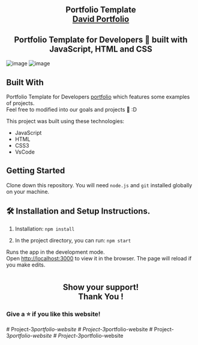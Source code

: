 <h2 align="center">
  Portfolio Template<br/>
  <a href="https://portfoliodavids.netlify.app/" target="_blank">David Portfolio</a>
</h2>

<h2 align="center"> Portfolio Template for Developers 🚀 built with JavaScript, HTML and CSS </h2>




![image](https://user-images.githubusercontent.com/109705197/195660780-a83e2414-2a7b-47fd-b1c9-25ff0a0fe497.png)
![image](https://user-images.githubusercontent.com/109705197/195681788-5e634a1b-f54a-45d8-be23-7bab71551b06.png)



## Built With


Portfolio Template for Developers  <a href="https://portfoliodavids.netlify.app/" target="_blank">portfolio</a> which features some examples of projects.<br/>
Feel free to modified into our goals and projects 🚀 :D <br/>




This project was built using these technologies:
- JavaScript
- HTML
- CSS3
- VsCode

## Getting Started


Clone down this repository. You will need `node.js` and `git` installed globally on your machine.


## 🛠 Installation and Setup Instructions.
1. Installation: `npm install`

2. In the project directory, you can run: `npm start`




Runs the app in the development mode.\
Open [http://localhost:3000](http://localhost:3000) to view it in the browser.
The page will reload if you make edits.


#


 <h2 align= "center">Show your support! </br>
Thank You !</h2>


### Give a ⭐ if you like this website!









#   P r o j e c t - 3 _ p o r t f o l i o - w e b s i t e  
 #   P r o j e c t - 3 _ p o r t f o l i o - w e b s i t e  
 #   P r o j e c t - 3 _ p o r t f o l i o - w e b s i t e  
 #   P r o j e c t - 3 _ p o r t f o l i o - w e b s i t e  
 